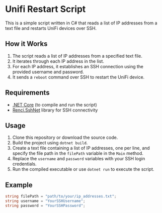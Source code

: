 # Unifi Restart Script

This is a simple script written in C# that reads a list of IP addresses from a text file and restarts UniFi devices over SSH.

## How it Works

1. The script reads a list of IP addresses from a specified text file.
2. It iterates through each IP address in the list.
3. For each IP address, it establishes an SSH connection using the provided username and password.
4. It sends a `reboot` command over SSH to restart the UniFi device.

## Requirements

- [.NET Core](https://dotnet.microsoft.com/download/dotnet) (to compile and run the script)
- [Renci.SshNet](https://github.com/sshnet/SSH.NET) library for SSH connectivity

## Usage

1. Clone this repository or download the source code.
2. Build the project using `dotnet build`.
3. Create a text file containing a list of IP addresses, one per line, and specify the file path in the `filePath` variable in the `Main` method.
4. Replace the `username` and `password` variables with your SSH login credentials.
5. Run the compiled executable or use `dotnet run` to execute the script.

## Example

```csharp
string filePath = "path/to/your/ip_addresses.txt";
string username = "YourSSHUsername";
string password = "YourSSHPassword";
